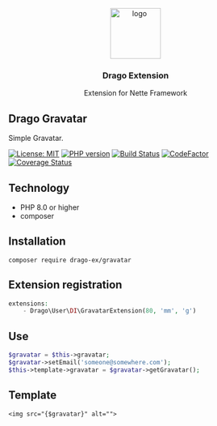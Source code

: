 <p align="center">
  <img src="https://avatars0.githubusercontent.com/u/11717487?s=400&u=40ecb522587ebbcfe67801ccb6f11497b259f84b&v=4" width="100" alt="logo">
</p>

<h3 align="center">Drago Extension</h3>
<p align="center">Extension for Nette Framework</p>

## Drago Gravatar
Simple Gravatar.

[![License: MIT](https://img.shields.io/badge/License-MIT-yellow.svg)](https://raw.githubusercontent.com/drago-ex/gravatar/master/license.md)
[![PHP version](https://badge.fury.io/ph/drago-ex%2Fgravatar.svg)](https://badge.fury.io/ph/drago-ex%2Fgravatar)
[![Build Status](https://travis-ci.org/drago-ex/gravatar.svg?branch=master)](https://travis-ci.org/drago-ex/gravatar)
[![CodeFactor](https://www.codefactor.io/repository/github/drago-ex/gravatar/badge)](https://www.codefactor.io/repository/github/drago-ex/gravatar)
[![Coverage Status](https://coveralls.io/repos/github/drago-ex/gravatar/badge.svg?branch=master)](https://coveralls.io/github/drago-ex/gravatar?branch=master)

## Technology
- PHP 8.0 or higher
- composer

## Installation
```
composer require drago-ex/gravatar
```

## Extension registration
```php
extensions:
	- Drago\User\DI\GravatarExtension(80, 'mm', 'g')
```

## Use
```php
$gravatar = $this->gravatar;
$gravatar->setEmail('someone@somewhere.com');
$this->template->gravatar = $gravatar->getGravatar();
```

## Template
```latte
<img src="{$gravatar}" alt="">
```
